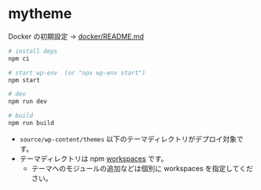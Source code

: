 # mytheme

Docker の初期設定 -> [docker/README.md](docker/README.md)

```sh
# install deps
npm ci

# start wp-env  (or "npx wp-env start")
npm start

# dev
npm run dev

# build
npm run build
```

- `source/wp-content/themes` 以下のテーマディレクトリがデプロイ対象です。
- テーマディレクトリは npm [workspaces](https://docs.npmjs.com/cli/v7/using-npm/workspaces) です。
  - テーマへのモジュールの追加などは個別に workspaces を指定してください。
